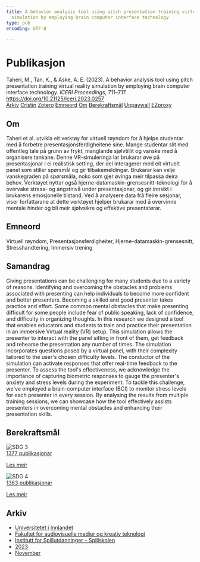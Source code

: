 ```yaml
---
title: A behavior analysis tool using pitch presentation training virtual reality
  simulation by employing brain computer interface technology
type: pub
encoding: UTF-8

---
```

<h1>Publikasjon</h1>
<article id="csl-bib-container-ZZBW235L" class="csl-bib-container">
  <div class="csl-bib-body"> <div class="csl-entry">Taheri, M., Tan, K., &#38; Aske, A. E. (2023). A behavior analysis tool using pitch presentation training virtual reality simulation by employing brain computer interface technology. <i>ICERI Proceedings</i>, 711–717. <a href="https://doi.org/10.21125/iceri.2023.0257">https://doi.org/10.21125/iceri.2023.0257</a></div> </div>
  <div class="csl-bib-buttons">
    <a href="#taxonomy-article-ZZBW235L" alt="archive" class="csl-bib-button">Arkiv</a>
    <a href="https://app.cristin.no/results/show.jsf?id=2206938" alt="Cristin" class="csl-bib-button">Cristin</a>
    <a href="http://zotero.org/groups/5881554/items/ZZBW235L" alt="Zotero" class="csl-bib-button">Zotero</a>
    <a href="#keywords-article-ZZBW235L" alt="keywords" class="csl-bib-button">Emneord</a>
    <a href="#about-article-ZZBW235L" alt="about_pub" class="csl-bib-button">Om</a>
    <a href="#sdg-article-ZZBW235L" alt="sdg" class="csl-bib-button">Berekraftsmål</a>
    <a href="https://doi.org/10.21125/iceri.2023.0257" alt="Unpaywall" class="csl-bib-button">Unpaywall</a>
    <a href="https://doi.org/10.21125/iceri.2023.0257" alt="EZproxy" class="csl-bib-button">EZproxy</a>
  </div>
  <div id="csl-bib-meta-container-ZZBW235L"></div>
</article>
<div id="csl-bib-meta-ZZBW235L" class="csl-bib-meta">
  <article id="about-article-ZZBW235L" class="about_pub-article">
    <h1>Om</h1>
    Taheri et al. utvikla eit verktøy for virtuell røyndom for å hjelpe studentar med å forbetre presentasjonsferdigheitene sine. Mange studentar slit med offentleg tale på grunn av frykt, manglande sjølvtillit og vanske med å organisere tankane. Denne VR-simuleringa lar brukarar øve på presentasjonar i ei realistisk setting, der dei interagerer med eit virtuelt panel som stiller spørsmål og gir tilbakemeldingar. Brukarar kan velje vanskegraden på spørsmåla, noko som gjer øvinga meir tilpassa deira behov. Verktøyet nyttar også hjerne-datamaskin-grensesnitt-teknologi for å overvake stress- og angstnivå under presentasjonar, og gir innsikt i brukarens emosjonelle tilstand. Ved å analysere data frå fleire sesjonar, viser forfattarane at dette verktøyet hjelper brukarar med å overvinne mentale hinder og bli meir sjølvsikre og effektive presentatørar.
  </article>
  <article id="keywords-article-ZZBW235L" class="keywords-article">
    <h1>Emneord</h1>
    Virtuell røyndom, Presentasjonsferdigheiter, Hjerne-datamaskin-grensesnitt, Stresshandtering, Immersiv trening
  </article>
  <article id="abstract-article-ZZBW235L" class="abstract-article">
    <h1>Samandrag</h1>
    Giving presentations can be challenging for many students due to a variety of reasons. Identifying and overcoming the obstacles and problems associated with presenting can help individuals to become more confident and better presenters. Becoming a skilled and good presenter takes practice and effort. Some 
common mental obstacles that make presenting difficult for some people include fear of public speaking, lack of confidence, and difficulty in organizing thoughts. In this research we designed a tool that enables educators and students to train and practice their presentation in an immersive Virtual reality (VR) setup. 
This simulation allows the presenter to interact with the panel sitting in front of them, get feedback and rehearse the presentation any number of times. The simulation incorporates questions posed by a virtual panel, with their complexity tailored to the user's chosen difficulty levels. The conductor of the simulation 
can activate responses that offer real-time feedback to the presenter. To assess the tool's effectiveness, we acknowledge the importance of capturing biometric responses to gauge the presenter's anxiety and stress levels during the experiment. To tackle this challenge, we've employed a brain-computer interface 
(BCI) to monitor stress levels for each presenter in every session. By analysing the results from multiple training sessions, we can showcase how the tool effectively assists presenters in overcoming mental obstacles and enhancing their presentation skills.
  </article>
  <article id="sdg-article-ZZBW235L" class="sdg-article">
    <h1>Berekraftsmål</h1>
    <div class="sdg-container"><div id="sdg3" class="sdg">
        <img src="{{< params subfolder >}}images/sdg/sdg03_nn.png" class="image" alt="SDG 3">
        <div class="sdg-overlay">
          <a href="{{< params subfolder >}}nn/archive/?sdg=3#archive" class="sdg-publication-count"><span>1377</span> publikasjonar</a>
          <p><a href="https://fn.no/om-fn/fns-baerekraftsmaal/god-helse-og-livskvalitet?lang=nno-NO" class="sdg-read-more">Les meir</a></p>
        </div>
      </div> <div id="sdg4" class="sdg">
        <img src="{{< params subfolder >}}images/sdg/sdg04_nn.png" class="image" alt="SDG 4">
        <div class="sdg-overlay">
          <a href="{{< params subfolder >}}nn/archive/?sdg=4#archive" class="sdg-publication-count"><span>1363</span> publikasjonar</a>
          <p><a href="https://fn.no/om-fn/fns-baerekraftsmaal/god-utdanning?lang=nno-NO" class="sdg-read-more">Les meir</a></p>
        </div>
      </div></div>
  </article>
  <article id="taxonomy-article-ZZBW235L" class="taxonomy-article">
    <h1>Arkiv</h1>
    <ul>
      <li><a href="{{< params subfolder >}}nn/archive/?key=3DCRN523">Universitetet i Innlandet</a></li>
      <li><a href="{{< params subfolder >}}nn/archive/?key=8XUDF4FD">Fakultet for audiovisuelle medier og kreativ teknologi</a></li>
      <li><a href="{{< params subfolder >}}nn/archive/?key=BG42VG37">Institutt for Spillutdanninger – Spillskolen</a></li>
      <li><a href="{{< params subfolder >}}nn/archive/?key=RDJM7INQ">2023</a></li>
      <li><a href="{{< params subfolder >}}nn/archive/?key=FXGS4W8B">November</a></li>
    </ul>
  </article>
</div>
